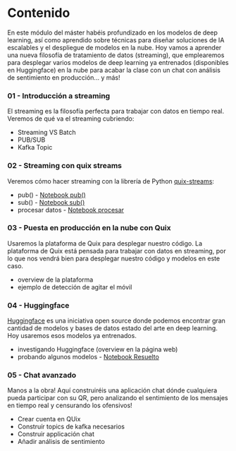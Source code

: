 # Contenido
En este módulo del máster habéis profundizado en los modelos de deep learning, así como aprendido sobre técnicas para diseñar soluciones de IA escalables y el despliegue de modelos en la nube. Hoy vamos a aprender una nueva filosofía de tratamiento de datos (streaming), que emplearemos para desplegar varios modelos de deep learning ya entrenados (disponibles en Huggingface) en la nube para acabar la clase con un chat con análisis de sentimiento en producción... y más!

### 01 - Introducción a streaming
El streaming es la filosofía perfecta para trabajar con datos en tiempo real. Veremos de qué va el streaming cubriendo:
- Streaming VS Batch
- PUB/SUB
- Kafka Topic

### 02 - Streaming con quix streams
Veremos cómo hacer streaming con la librería de Python [quix-streams](https://github.com/quixio/quix-streams):
- pub() - [Notebook pub()](https://colab.research.google.com/github/JotaBlanco/TheValley/blob/main/Mini%20Datathon/Notebooks/Quix_Streams_PUB.ipynb)
- sub() - [Notebook sub()](https://colab.research.google.com/github/JotaBlanco/TheValley/blob/main/Mini%20Datathon/Notebooks/Quix_Streams_SUB.ipynb)
- procesar datos - [Notebook procesar](https://colab.research.google.com/github/JotaBlanco/TheValley/blob/main/Mini%20Datathon/Notebooks/Quix_Streams_PROCESS.ipynb)

### 03 - Puesta en producción en la nube con Quix
Usaremos la plataforma de Quix para desplegar nuestro código. La plataforma de Quix está pensada para trabajar con datos en streaming, por lo que nos vendrá bien para desplegar nuestro código y modelos en este caso.
- overview de la plataforma
- ejemplo de detección de agitar el móvil

### 04 - Huggingface
[Huggingface](https://huggingface.co/) es una iniciativa open source donde podemos encontrar gran cantidad de modelos y bases de datos estado del arte en deep learning. Hoy usaremos esos modelos ya entrenados.
- investigando Huggingface (overview en la página web)
- probando algunos modelos - [Notebook Resuelto](https://colab.research.google.com/github/JotaBlanco/TheValley/blob/main/Mini%20Datathon/Notebooks/Hugging_Face.ipynb)

### 05 - Chat avanzado
Manos a la obra! Aquí construiréis una aplicación chat dónde cualquiera pueda participar con su QR, pero analizando el sentimiento de los mensajes en tiempo real y censurando los ofensivos!
- Crear cuenta en QUix
- Construír topics de kafka necesarios
- Construir applicación chat
- Añadir análisis de sentimiento

 
